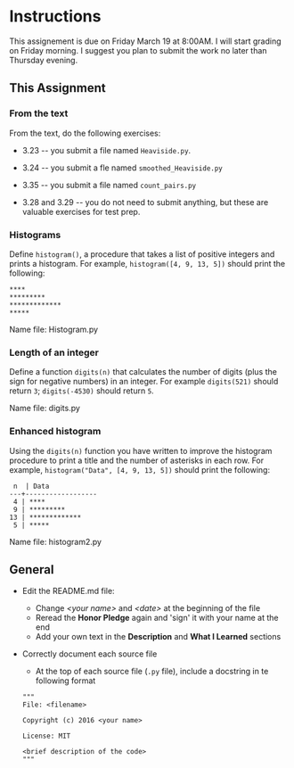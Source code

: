 # Instructions

This assignement is due on Friday March 19 at 8:00AM. I will start grading on Friday morning. I suggest you plan to submit the work no later than Thursday evening.

## This Assignment

### From the text

From the text, do the following exercises:

* 3.23 -- you submit a file named `Heaviside.py`.
* 3.24 -- you submit a fle named `smoothed_Heaviside.py`

* 3.35 -- you submit a file named `count_pairs.py`

* 3.28 and 3.29 -- you do not need to submit anything, but these are valuable exercises for test prep.

### Histograms

Define `histogram()`, a procedure that takes a list of positive integers and prints a histogram. For example, `histogram([4, 9, 13, 5])` should print the following:

```
****
*********
*************
*****
```
Name file: Histogram.py
### Length of an integer

Define a function `digits(n)` that calculates the number of digits (plus the sign for negative numbers) in an integer. For example `digits(521)` should return `3`; `digits(-4530)` should return `5`.

Name file: digits.py

### Enhanced histogram

Using the `digits(n)` function you have written to improve the histogram procedure to print a title and the number of asterisks in each row. For example, `histogram("Data", [4, 9, 13, 5])` should print the following:

```
 n  | Data
---+------------------
 4 | ****
 9 | *********
13 | *************
 5 | *****
```
Name file: histogram2.py

## General


* Edit the README.md file:
    * Change _\<your name\>_ and _\<date\>_ at the beginning of the file
    * Reread the __Honor Pledge__ again and 'sign' it with your name at the end
    * Add your own text in the __Description__ and __What I Learned__ sections

* Correctly document each source file
    * At the top of each source file (```.py``` file), include a docstring in te following format

    ```
    """
    File: <filename>

    Copyright (c) 2016 <your name>

    License: MIT

    <brief description of the code>
    """    
    ```
